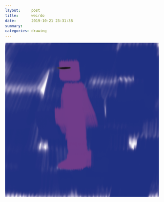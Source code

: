 ```yaml
---
layout:     post
title:      weirdo
date:       2019-10-21 23:31:38
summary:    
categories: drawing
---
```

![weirdo](/images/diary/weirdo.png ".")
